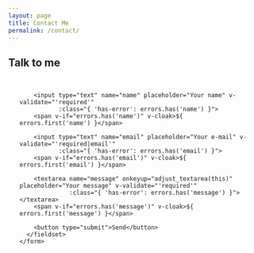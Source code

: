 ```yaml
---
layout: page
title: Contact Me
permalink: /contact/
---
```


<style type="text/css" media="screen">
  .container {
    margin: 0px auto;
  }
  /* latin-ext */
@font-face {
  font-family: 'Titillium Web';
  font-style: normal;
  font-weight: 300;
  src: local('Titillium Web Light'), local('TitilliumWeb-Light'), url(https://fonts.gstatic.com/s/titilliumweb/v6/NaPDcZTIAOhVxoMyOr9n_E7ffGjEGIVzY4SY.woff2) format('woff2');
  unicode-range: U+0100-024F, U+0259, U+1E00-1EFF, U+2020, U+20A0-20AB, U+20AD-20CF, U+2113, U+2C60-2C7F, U+A720-A7FF;
}
/* latin */
@font-face {
  font-family: 'Titillium Web';
  font-style: normal;
  font-weight: 300;
  src: local('Titillium Web Light'), local('TitilliumWeb-Light'), url(https://fonts.gstatic.com/s/titilliumweb/v6/NaPDcZTIAOhVxoMyOr9n_E7ffGjEGItzYw.woff2) format('woff2');
  unicode-range: U+0000-00FF, U+0131, U+0152-0153, U+02BB-02BC, U+02C6, U+02DA, U+02DC, U+2000-206F, U+2074, U+20AC, U+2122, U+2191, U+2193, U+2212, U+2215, U+FEFF, U+FFFD;
}
/* latin-ext */
@font-face {
  font-family: 'Titillium Web';
  font-style: normal;
  font-weight: 400;
  src: local('Titillium Web Regular'), local('TitilliumWeb-Regular'), url(https://fonts.gstatic.com/s/titilliumweb/v6/NaPecZTIAOhVxoMyOr9n_E7fdM3mDbRS.woff2) format('woff2');
  unicode-range: U+0100-024F, U+0259, U+1E00-1EFF, U+2020, U+20A0-20AB, U+20AD-20CF, U+2113, U+2C60-2C7F, U+A720-A7FF;
}
/* latin */
@font-face {
  font-family: 'Titillium Web';
  font-style: normal;
  font-weight: 400;
  src: local('Titillium Web Regular'), local('TitilliumWeb-Regular'), url(https://fonts.gstatic.com/s/titilliumweb/v6/NaPecZTIAOhVxoMyOr9n_E7fdMPmDQ.woff2) format('woff2');
  unicode-range: U+0000-00FF, U+0131, U+0152-0153, U+02BB-02BC, U+02C6, U+02DA, U+02DC, U+2000-206F, U+2074, U+20AC, U+2122, U+2191, U+2193, U+2212, U+2215, U+FEFF, U+FFFD;
}
/* latin-ext */
@font-face {
  font-family: 'Titillium Web';
  font-style: normal;
  font-weight: 700;
  src: local('Titillium Web Bold'), local('TitilliumWeb-Bold'), url(https://fonts.gstatic.com/s/titilliumweb/v6/NaPDcZTIAOhVxoMyOr9n_E7ffHjDGIVzY4SY.woff2) format('woff2');
  unicode-range: U+0100-024F, U+0259, U+1E00-1EFF, U+2020, U+20A0-20AB, U+20AD-20CF, U+2113, U+2C60-2C7F, U+A720-A7FF;
}
/* latin */
@font-face {
  font-family: 'Titillium Web';
  font-style: normal;
  font-weight: 700;
  src: local('Titillium Web Bold'), local('TitilliumWeb-Bold'), url(https://fonts.gstatic.com/s/titilliumweb/v6/NaPDcZTIAOhVxoMyOr9n_E7ffHjDGItzYw.woff2) format('woff2');
  unicode-range: U+0000-00FF, U+0131, U+0152-0153, U+02BB-02BC, U+02C6, U+02DA, U+02DC, U+2000-206F, U+2074, U+20AC, U+2122, U+2191, U+2193, U+2212, U+2215, U+FEFF, U+FFFD;
}

  .contact-form {
 font-family:'Titillium Web','Helvetica Neue',Helvetica,sans-serif;
 font-weight:700;
 font-style:normal;
 padding:.625rem;
}
.contact-form fieldset {
 border:none;
 font-weight:normal
}
.contact-form input[type="text"],.contact-form input[type="email"],.contact-form textarea {
 -webkit-box-sizing:border-box;
 box-sizing:border-box;
 outline:none;
 display:block;
 color:#333;
 width:100%;
 padding:7px;
 border:none;
 border-bottom:1px solid #ddd;
 margin-bottom:10px;
 font-family:inherit;
 font-size:1.125rem;
 height:2.813rem;
}
.contact-form input[type="text"].has-error,.contact-form input[type="email"].has-error,.contact-form textarea.has-error {
 border-color:#f04242
}
.contact-form textarea {
 height:12.5rem
}
.contact-form span {
 display:block;
 font-size:.875rem;
 color:#f04242;
 padding-bottom:.625rem
}
.contact-form button[type="submit"] {
 display:block;
 padding:19px 39px 18px 39px;
 color:#fff;
 background:#ff0a16;
 font-size:1.125rem;
 width:100%;
 border:1px solid #ba0009;
 border-width:1px 1px 3px;
 margin-top:3.125rem;
 margin-bottom:.625rem;
 cursor:pointer;
 -webkit-transition:all .3s;
 transition:all .3s;
 outline:none;
}
.contact-form button[type="submit"]:hover {
 background:#d4000a
}
.contact-form [v-cloak] {
 display:none
}
</style>

<div class="container">

  <h2>Talk to me</h2>

  <div id="form" class="contact-form">
    <form accept-charset="UTF-8" method="POST" action="https://formspree.io/mehmetfatihokuyan@gmail.com" v-on:submit.prevent="validateBeforeSubmit" ref="contact">
      <fieldset>
        <input type="hidden" name="_subject" value="New contact!" />
        <input type="hidden" name="_language" value="en" />

        <input type="text" name="name" placeholder="Your name" v-validate="'required'"
               :class="{ 'has-error': errors.has('name') }">
        <span v-if="errors.has('name')" v-cloak>${ errors.first('name') }</span>

        <input type="text" name="email" placeholder="Your e-mail" v-validate="'required|email'"
               :class="{ 'has-error': errors.has('email') }">
        <span v-if="errors.has('email')" v-cloak>${ errors.first('email') }</span>

        <textarea name="message" onkeyup="adjust_textarea(this)" placeholder="Your message" v-validate="'required'"
                  :class="{ 'has-error': errors.has('message') }"></textarea>
        <span v-if="errors.has('message')" v-cloak>${ errors.first('message') }</span>

        <button type="submit">Send</button>
      </fieldset>
    </form>
  </div>

</div>

<script type="text/javascript">
function adjust_textarea(h) {
    h.style.height = "200px";
    h.style.height = (h.scrollHeight)+"px";
}
</script>

<script src="https://unpkg.com/vue@2.4.2"></script>
<script src="https://unpkg.com/vee-validate@2.0.0-rc.8"></script>
<script type="text/javascript">
Vue.use(VeeValidate);

new Vue({
  el: '#form',
  delimiters: ['${', '}'],
  methods: {
    validateBeforeSubmit: function () {
      this.$validator.validateAll();
      if (!this.errors.any()) {
        this.$refs.contact.submit();
      }
    }
  }
});
</script>
